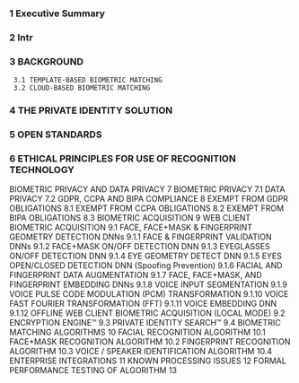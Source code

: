 ### 1 Executive Summary ###
### 2 Intr ###
### 3 BACKGROUND ###
     3.1 TEMPLATE-BASED BIOMETRIC MATCHING
     3.2 CLOUD-BASED BIOMETRIC MATCHING
### 4 THE PRIVATE IDENTITY SOLUTION ###
### 5 OPEN STANDARDS ### 
### 6 ETHICAL PRINCIPLES FOR USE OF RECOGNITION TECHNOLOGY ### 
BIOMETRIC PRIVACY AND DATA PRIVACY	7
BIOMETRIC PRIVACY	7.1
DATA PRIVACY	7.2
GDPR, CCPA AND BIPA COMPLIANCE	8
EXEMPT FROM GDPR OBLIGATIONS	8.1
EXEMPT FROM CCPA OBLIGATIONS	8.2
EXEMPT FROM BIPA OBLIGATIONS	8.3
BIOMETRIC ACQUISITION	9
WEB CLIENT BIOMETRIC ACQUISITION	9.1
FACE, FACE+MASK & FINGERPRINT GEOMETRY DETECTION DNNs	9.1.1
FACE & FINGERPRINT VALIDATION DNNs	9.1.2
FACE+MASK ON/OFF DETECTION DNN	9.1.3
EYEGLASSES ON/OFF DETECTION DNN	9.1.4
EYE GEOMETRY DETECT DNN	9.1.5
EYES OPEN/CLOSED DETECTION DNN (Spoofing Prevention)	9.1.6
FACIAL AND FINGERPRINT DATA AUGMENTATION	9.1.7
FACE, FACE+MASK, AND FINGERPRINT EMBEDDING DNNs	9.1.8
VOICE INPUT SEGMENTATION	9.1.9
VOICE PULSE CODE MODULATION (PCM) TRANSFORMATION	9.1.10
VOICE FAST FOURIER TRANSFORMATION (FFT)	9.1.11
VOICE EMBEDDING DNN	9.1.12
OFFLINE WEB CLIENT BIOMETRIC ACQUISITION (LOCAL MODE)	9.2
ENCRYPTION ENGINE™	9.3
PRIVATE IDENTITY SEARCH™	9.4
BIOMETRIC MATCHING ALGORITHMS	10
FACIAL RECOGNITION ALGORITHM	10.1
FACE+MASK RECOGNITION ALGORITHM	10.2
FINGERPRINT RECOGNITION ALGORITHM	10.3
VOICE / SPEAKER IDENTIFICATION ALGORITHM	10.4
ENTERPRISE INTEGRATIONS	11
KNOWN PROCESSING ISSUES	12
FORMAL PERFORMANCE TESTING OF ALGORITHM	13